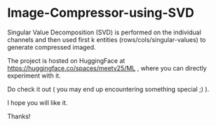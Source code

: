 # Image-Compressor-using-SVD 

Singular Value Decomposition (SVD) is performed on the individual channels and then used first k entities (rows/cols/singular-values) to generate compressed imaged. 

The project is hosted on HuggingFace at https://huggingface.co/spaces/meetv25/ML , where you can directly experiment with it.

Do check it out ( you may end up encountering something special ;) ). 

I hope you will like it. 

Thanks! 
